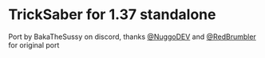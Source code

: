 # TrickSaber for 1.37 standalone
Port by BakaTheSussy on discord, thanks [@NuggoDEV](https://github.com/NuggoDEV "NuggoDEV") and [@RedBrumbler](https://github.com/RedBrumbler "RedBrumbler") for original port
